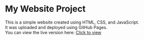 # My Website Project

This is a simple website created using HTML, CSS, and JavaScript.  
It was uploaded and deployed using GitHub Pages.  
You can view the live version here: [Click to view](https://veelal23.github.io/PRG/)
